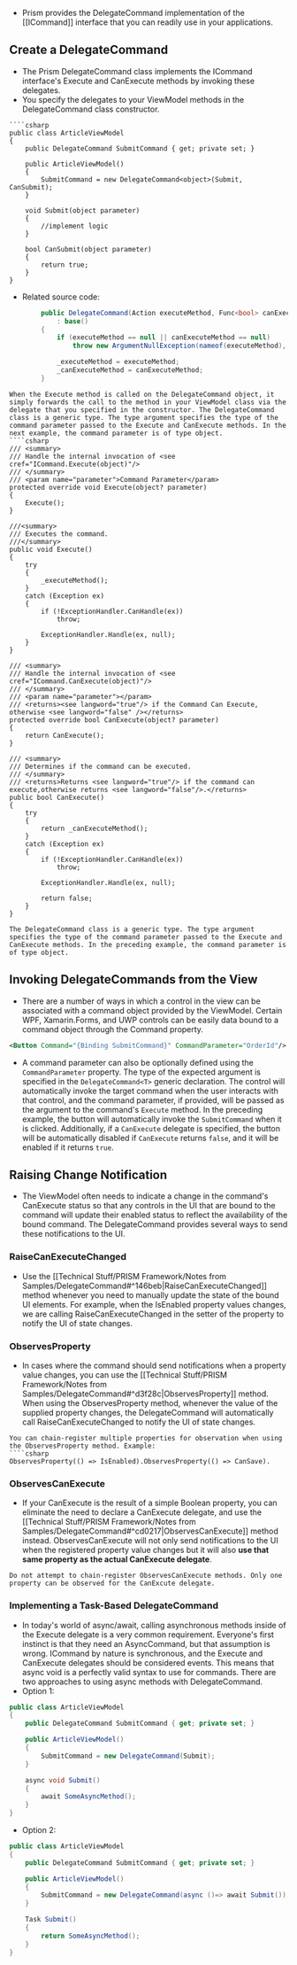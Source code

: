 - Prism provides the DelegateCommand implementation of the [[ICommand]] interface that you can readily use in your applications.
## Create a DelegateCommand
- The Prism DelegateCommand class implements the ICommand interface's Execute and CanExecute methods by invoking these delegates.
- You specify the delegates to your ViewModel methods in the DelegateCommand class constructor.
```ad-example
````csharp
public class ArticleViewModel
{
    public DelegateCommand SubmitCommand { get; private set; }

    public ArticleViewModel()
    {
        SubmitCommand = new DelegateCommand<object>(Submit, CanSubmit);
    }

    void Submit(object parameter)
    {
        //implement logic
    }

    bool CanSubmit(object parameter)
    {
        return true;
    }
}
```
- Related source code:
```csharp
        public DelegateCommand(Action executeMethod, Func<bool> canExecuteMethod)
            : base()
        {
            if (executeMethod == null || canExecuteMethod == null)
                throw new ArgumentNullException(nameof(executeMethod), Resources.DelegateCommandDelegatesCannotBeNull);

            _executeMethod = executeMethod;
            _canExecuteMethod = canExecuteMethod;
        }

```
```ad-note
When the Execute method is called on the DelegateCommand object, it simply forwards the call to the method in your ViewModel class via the delegate that you specified in the constructor. The DelegateCommand class is a generic type. The type argument specifies the type of the command parameter passed to the Execute and CanExecute methods. In the next example, the command parameter is of type object.
````csharp
/// <summary>
/// Handle the internal invocation of <see cref="ICommand.Execute(object)"/>
/// </summary>
/// <param name="parameter">Command Parameter</param>
protected override void Execute(object? parameter)
{
	Execute();
}

///<summary>
/// Executes the command.
///</summary>
public void Execute()
{
	try
	{
		_executeMethod();
	}
	catch (Exception ex)
	{
		if (!ExceptionHandler.CanHandle(ex))
			throw;

		ExceptionHandler.Handle(ex, null);
	}
}

/// <summary>
/// Handle the internal invocation of <see cref="ICommand.CanExecute(object)"/>
/// </summary>
/// <param name="parameter"></param>
/// <returns><see langword="true"/> if the Command Can Execute, otherwise <see langword="false" /></returns>
protected override bool CanExecute(object? parameter)
{
	return CanExecute();
}

/// <summary>
/// Determines if the command can be executed.
/// </summary>
/// <returns>Returns <see langword="true"/> if the command can execute,otherwise returns <see langword="false"/>.</returns>
public bool CanExecute()
{
	try
	{
		return _canExecuteMethod();
	}
	catch (Exception ex)
	{
		if (!ExceptionHandler.CanHandle(ex))
			throw;

		ExceptionHandler.Handle(ex, null);

		return false;
	}
}
```

```ad-note
The DelegateCommand class is a generic type. The type argument specifies the type of the command parameter passed to the Execute and CanExecute methods. In the preceding example, the command parameter is of type object.
```
## Invoking DelegateCommands from the View
- There are a number of ways in which a control in the view can be associated with a command object provided by the ViewModel. Certain WPF, Xamarin.Forms, and UWP controls can be easily data bound to a command object through the Command property.
```xml
<Button Command="{Binding SubmitCommand}" CommandParameter="OrderId"/>
```
- A command parameter can also be optionally defined using the `CommandParameter` property. The type of the expected argument is specified in the `DelegateCommand<T>` generic declaration. The control will automatically invoke the target command when the user interacts with that control, and the command parameter, if provided, will be passed as the argument to the command's `Execute` method. In the preceding example, the button will automatically invoke the `SubmitCommand` when it is clicked. Additionally, if a `CanExecute` delegate is specified, the button will be automatically disabled if `CanExecute` returns `false`, and it will be enabled if it returns `true`.
## Raising Change Notification
- The ViewModel often needs to indicate a change in the command's CanExecute status so that any controls in the UI that are bound to the command will update their enabled status to reflect the availability of the bound command. The DelegateCommand provides several ways to send these notifications to the UI.
### RaiseCanExecuteChanged
- Use the [[Technical Stuff/PRISM Framework/Notes from Samples/DelegateCommand#^146beb|RaiseCanExecuteChanged]] method whenever you need to manually update the state of the bound UI elements. For example, when the IsEnabled property values changes, we are calling RaiseCanExecuteChanged in the setter of the property to notify the UI of state changes.
### ObservesProperty
- In cases where the command should send notifications when a property value changes, you can use the [[Technical Stuff/PRISM Framework/Notes from Samples/DelegateCommand#^d3f28c|ObservesProperty]] method. When using the ObservesProperty method, whenever the value of the supplied property changes, the DelegateCommand will automatically call RaiseCanExecuteChanged to notify the UI of state changes.
```ad-important
You can chain-register multiple properties for observation when using the ObservesProperty method. Example:
````csharp
ObservesProperty(() => IsEnabled).ObservesProperty(() => CanSave).
```
### ObservesCanExecute
- If your CanExecute is the result of a simple Boolean property, you can eliminate the need to declare a CanExecute delegate, and use the [[Technical Stuff/PRISM Framework/Notes from Samples/DelegateCommand#^cd0217|ObservesCanExecute]] method instead. ObservesCanExecute will not only send notifications to the UI when the registered property value changes but it will also **use that same property as the actual CanExecute delegate**.
```ad-warning
Do not attempt to chain-register ObservesCanExecute methods. Only one property can be observed for the CanExcute delegate.
```

### Implementing a Task-Based DelegateCommand
- In today's world of async/await, calling asynchronous methods inside of the Execute delegate is a very common requirement. Everyone's first instinct is that they need an AsyncCommand, but that assumption is wrong. ICommand by nature is synchronous, and the Execute and CanExecute delegates should be considered events. This means that async void is a perfectly valid syntax to use for commands. There are two approaches to using async methods with DelegateCommand.
- Option 1:
```csharp
public class ArticleViewModel
{
    public DelegateCommand SubmitCommand { get; private set; }

    public ArticleViewModel()
    {
        SubmitCommand = new DelegateCommand(Submit);
    }

    async void Submit()
    {
        await SomeAsyncMethod();
    }
}
```
- Option 2:
```csharp
public class ArticleViewModel
{
    public DelegateCommand SubmitCommand { get; private set; }

    public ArticleViewModel()
    {
        SubmitCommand = new DelegateCommand(async ()=> await Submit());
    }

    Task Submit()
    {
        return SomeAsyncMethod();
    }
}
```